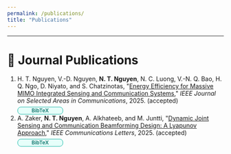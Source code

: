 ```yaml
---
permalink: /publications/
title: "Publications"
---
```


---

# 📄 Journal Publications

<ol>

<!-- //======================== PAPER 1 ======================== -->
<li>
  H. T. Nguyen, V.-D. Nguyen, <strong>N. T. Nguyen</strong>, N. C. Luong, V.-N. Q. Bao, H. Q. Ngo, D. Niyato, and S. Chatzinotas,  
  "<a href="https://www.arxiv.org/pdf/2509.10290" target="_blank">Energy Efficiency for Massive MIMO Integrated Sensing and Communication Systems</a>,"  
  <span><em>IEEE Journal on Selected Areas in Communications</em></span>, 2025. (accepted)

  <details style="display:block; margin-top:6px;">
    <summary style="display:flex; justify-content:flex-start; align-items:center; list-style:none; cursor:pointer; padding:0;">
      <span style="display:inline-block; padding:2px 10px; min-width:84px; text-align:center; background:#E6FFFA; border:1px solid #14B8A6; border-radius:8px; color:#0F766E; font-weight:600; font-size:12px; line-height:1;">BibTeX</span>
    </summary>

    <div style="position:relative; margin-top:8px; background:#ffeef5; border:1px solid #f6c5db; border-radius:8px; padding:10px; text-align:left;">
      <pre style="margin:0; overflow:auto; font-size:12px; line-height:1.25;">
<code id="bibtex-2"><!-- 👇 Paste/edit BibTeX here -->@article{nguyen2025energy,
  title        = {Energy Efficiency for Massive MIMO Integrated Sensing and Communication Systems},
  author       = {Nguyen, Huy T and Nguyen, Van-Dinh and Nguyen, Nhan Thanh and Luong, Nguyen Cong and Bao, Vo-Nguyen Quoc and Ngo, Hien Quoc and Niyato, Dusit and Chatzinotas, Symeon},
  journal      = {IEEE Journal on Selected Areas in Communications},
  year         = {2025},
  note         = {accepted},
  url          = {https://www.arxiv.org/pdf/2509.10290}
}
</code></pre>

      <button
        style="position:absolute; top:6px; right:6px; border:1px solid #94A3B8; background:#F1F5F9; border-radius:6px; padding:2px 8px; font-size:12px; cursor:pointer;"
        onclick="copyBib('bibtex-2', this); return false;">
        Copy
      </button>
    </div>
  </details>
</li>

<!-- //======================== PAPER 2 ======================== -->
<li>
  A. Zaker, <strong>N. T. Nguyen</strong>, A. Alkhateeb, and M. Juntti,  
  "<a href="https://arxiv.org/pdf/2503.14054" target="_blank">Dynamic Joint Sensing and Communication Beamforming Design: A Lyapunov Approach</a>,"  
  <span><em>IEEE Communications Letters</em></span>, 2025. (accepted)

  <details style="display:block; margin-top:6px;">
    <summary style="display:flex; justify-content:flex-start; align-items:center; list-style:none; cursor:pointer; padding:0;">
      <span style="display:inline-block; padding:2px 10px; min-width:84px; text-align:center; background:#E6FFFA; border:1px solid #14B8A6; border-radius:8px; color:#0F766E; font-weight:600; font-size:12px; line-height:1;">BibTeX</span>
    </summary>

    <div style="position:relative; margin-top:8px; background:#ffeef5; border:1px solid #f6c5db; border-radius:8px; padding:10px; text-align:left;">
      <pre style="margin:0; overflow:auto; font-size:12px; line-height:1.25;">
<code id="bibtex-3"><!-- 👇 Paste/edit BibTeX here -->@article{zaker2025dynamic,
  title        = {Dynamic Joint Sensing and Communication Beamforming Design: A Lyapunov Approach},
  author       = {Zaker, Abolfazl and Nguyen, Nhan Thanh and Alkhateeb, Ahmed and Juntti, Markku},
  journal      = {IEEE Communications Letters},
  year         = {2025},
  note         = {accepted},
  url          = {https://arxiv.org/pdf/2503.14054}
}
</code></pre>

      <button
        style="position:absolute; top:6px; right:6px; border:1px solid #94A3B8; background:#F1F5F9; border-radius:6px; padding:2px 8px; font-size:12px; cursor:pointer;"
        onclick="copyBib('bibtex-3', this); return false;">
        Copy
      </button>
    </div>
  </details>
</li>

</ol>

<!-- Tiny helper: copies from the visible <code> text (single source). -->
<script>
function copyBib(codeId, btn){
  const code = document.getElementById(codeId);
  if(!code) return;
  const ta = document.createElement('textarea');
  ta.value = code.textContent;
  ta.style.position = 'fixed';
  ta.style.left = '-9999px';
  document.body.appendChild(ta);
  ta.focus();
  ta.select();
  let ok = false;
  try { ok = document.execCommand('copy'); } catch(e){}
  document.body.removeChild(ta);
  const old = btn.textContent;
  btn.textContent = ok ? 'Copied!' : 'Copy';
  setTimeout(()=>{ btn.textContent = old; }, 1200);
}
</script>

